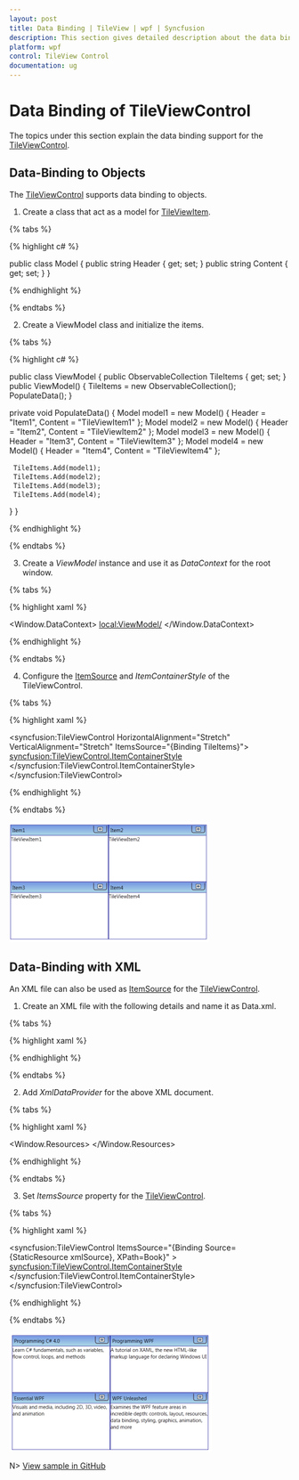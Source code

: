 ```yaml
---
layout: post
title: Data Binding | TileView | wpf | Syncfusion
description: This section gives detailed description about the data binding by object and XML in TileView Control.
platform: wpf
control: TileView Control
documentation: ug
---
```


# Data Binding of TileViewControl

The topics under this section explain the data binding support for the [TileViewControl](https://help.syncfusion.com/cr/cref_files/wpf/Syncfusion.Shared.Wpf~Syncfusion.Windows.Shared.TileViewControl_members.html).

## Data-Binding to Objects

The [TileViewControl](https://help.syncfusion.com/cr/cref_files/wpf/Syncfusion.Shared.Wpf~Syncfusion.Windows.Shared.TileViewControl_members.html) supports data binding to objects.

1. Create a class that act as a model for [TileViewItem](https://help.syncfusion.com/cr/cref_files/wpf/Syncfusion.Shared.Wpf~Syncfusion.Windows.Shared.TileViewItem.html).

{% tabs %}

{% highlight c# %}

public class Model
{
  public string Header { get; set; }
  public string Content { get; set; }
}

{% endhighlight %}

{% endtabs %}


2. Create a ViewModel class and initialize the items.

{% tabs %}

{% highlight c# %}

public class ViewModel
{
  public ObservableCollection<Model> TileItems { get; set; }
  public ViewModel()
  {
    TileItems = new ObservableCollection<Model>();
    PopulateData();
  }

  private void PopulateData()
  {
     Model model1 = new Model() { Header = "Item1", Content = "TileViewItem1" };
     Model model2 = new Model() { Header = "Item2", Content = "TileViewItem2" };
     Model model3 = new Model() { Header = "Item3", Content = "TileViewItem3" };
     Model model4 = new Model() { Header = "Item4", Content = "TileViewItem4" };           

     TileItems.Add(model1);
     TileItems.Add(model2);
     TileItems.Add(model3);
     TileItems.Add(model4);
  }
}
 
{% endhighlight %}

{% endtabs %}
  

3. Create a _ViewModel_ instance and use it as _DataContext_ for the root window.

{% tabs %}

{% highlight xaml %}

<Window.DataContext>
  <local:ViewModel/>
</Window.DataContext>
  
{% endhighlight %}

{% endtabs %}
  
4. Configure the [ItemSource](https://help.syncfusion.com/cr/cref_files/wpf/Syncfusion.Tools.Wpf~Syncfusion.Windows.Tools.Controls.WizardControl_members.html#) and _ItemContainerStyle_ of the TileViewControl.

{% tabs %}

{% highlight xaml %}

<syncfusion:TileViewControl HorizontalAlignment="Stretch" VerticalAlignment="Stretch" ItemsSource="{Binding TileItems}">
  <syncfusion:TileViewControl.ItemContainerStyle>
      <Style TargetType="{x:Type syncfusion:TileViewItem}">
        <Setter Property="Header" Value="{Binding Header}" />
        <Setter Property="Content" Value="{Binding Content}"/>
      </Style>
  </syncfusion:TileViewControl.ItemContainerStyle>
</syncfusion:TileViewControl>
  
{% endhighlight %}

{% endtabs %}

![Data binding](Data-Binding_images/Data-Binding_img1.png)

## Data-Binding with XML

An XML file can also be used as [ItemSource](https://help.syncfusion.com/cr/cref_files/wpf/Syncfusion.Tools.Wpf~Syncfusion.Windows.Tools.Controls.WizardControl_members.html#) for the [TileViewControl](https://help.syncfusion.com/cr/cref_files/wpf/Syncfusion.Shared.Wpf~Syncfusion.Windows.Shared.TileViewControl_members.html).

1. Create an XML file with the following details and name it as Data.xml.

{% tabs %}

{% highlight xaml %}

<?xml version="1.0" encoding="utf-8" ?>
<Books>
  <Book Name="Programming C# 4.0" Description="Learn C# fundamentals, such as variables, flow control, loops, and methods"/>
  <Book Name="Programming WPF" Description="A tutorial on XAML, the new HTML-like markup language for declaring Windows UI"/>
  <Book Name="Essential WPF" Description="Visuals and media, including 2D, 3D, video, and animation"/>
  <Book Name="WPF Unleashed" Description="Examines the WPF feature areas in incredible depth: controls, layout, resources, data binding, styling, graphics, animation, and more"/>
</Books>

{% endhighlight %}

{% endtabs %}
   
2. Add _XmlDataProvider_ for the above XML document.
   
{% tabs %}

{% highlight xaml %}

<Window.Resources>
  <XmlDataProvider Source="Data.xml" x:Key="xmlSource" XPath="Books"/>
</Window.Resources>  

{% endhighlight %}

{% endtabs %}

3. Set _ItemsSource_ property for the [TileViewControl](https://help.syncfusion.com/cr/cref_files/wpf/Syncfusion.Shared.Wpf~Syncfusion.Windows.Shared.TileViewControl_members.html).
   
{% tabs %}

{% highlight xaml %}

<syncfusion:TileViewControl ItemsSource="{Binding Source={StaticResource xmlSource}, XPath=Book}"   >
  <syncfusion:TileViewControl.ItemContainerStyle>
    <Style TargetType="{x:Type syncfusion:TileViewItem}">
      <Setter Property="Header" Value="{Binding XPath=@Name}" />
      <Setter Property="ContentTemplate">
      <Setter.Value>
        <DataTemplate>
            <TextBlock Text="{Binding XPath=@Description}" TextWrapping="Wrap"/>
        </DataTemplate>
      </Setter.Value>
      </Setter>                    
    </Style>
  </syncfusion:TileViewControl.ItemContainerStyle>
</syncfusion:TileViewControl>
 
{% endhighlight %}

{% endtabs %}

![Item container style](Data-Binding_images/Data-Binding_img2.png)

N> [View sample in GitHub ](https://github.com/SyncfusionExamples/How-to-populate-tileview-control-by-data-binding-in-wpf)




